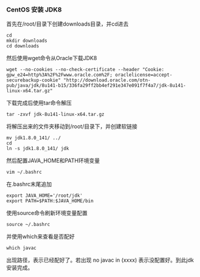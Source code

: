 ### CentOS 安装 JDK8

首先在/root/目录下创建downloads目录，并cd进去
	
	cd
	mkdir downloads
	cd downloads

然后使用wget命令从Oracle下载JDK8
	
	wget --no-cookies --no-check-certificate --header "Cookie: gpw_e24=http%3A%2F%2Fwww.oracle.com%2F; oraclelicense=accept-securebackup-cookie" "http://download.oracle.com/otn-pub/java/jdk/8u141-b15/336fa29ff2bb4ef291e347e091f7f4a7/jdk-8u141-linux-x64.tar.gz"

下载完成后使用tar命令解压

	tar -zxvf jdk-8u141-linux-x64.tar.gz

将解压出来的文件夹移动到/root/目录下，并创建软链接
	
	mv jdk1.8.0_141/ ../
	cd
	ln -s jdk1.8.0_141/ jdk

然后配置JAVA_HOME和PATH环境变量

	vim ~/.bashrc

在.bashrc末尾追加

	export JAVA_HOME='/root/jdk'
	export PATH=$PATH:$JAVA_HOME/bin

使用source命令刷新环境变量配置
	
	source ~/.bashrc

并使用which来查看是否配好
	
	which javac

出现路径，表示已经配好了。若出现 no javac in (xxxx) 表示没配置好。到此jdk安装完成。
